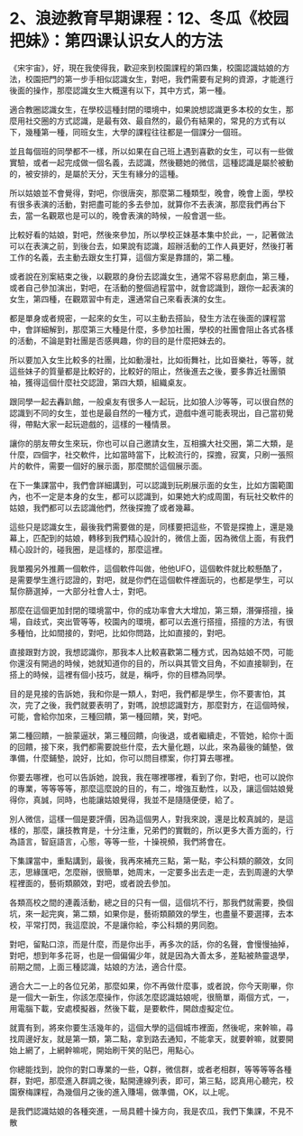 # 2、浪迹教育早期课程：12、冬瓜《校园把妹》：第四课认识女人的方法

《宋宇宙》，好，現在我使得我，歡迎來到校園課程的第四集，校園認識姑娘的方法，校園把門的第一步手相似認識女生，對吧，我們需要有足夠的資源，才能進行後面的操作，那麼認識女生大概還有以下，其中方式，第一種。

適合教圈認識女生，在學校這種封閉的環境中，如果說想認識更多本校的女生，那麼用社交圈的方式認識，是最有效、最自然的，最仍有結果的，常見的方式有以下，幾種第一種，同班女生，大學的課程往往都是一個課分一個班。

並且每個班的同學都不一樣，所以如果在自己班上遇到喜歡的女生，可以有一些做實驗，或者一起完成做一個名義，去認識，然後聽她的微信，這種認識是屬於被動的，被安排的，是屬於天分，天生有緣分的這種。

所以姑娘並不會覺得，對吧，你很唐突，那麼第二種類型，晚會，晚會上面，學校有很多表演的活動，對把盡可能的多去參加，就算你不去表演，那麼我們再台下去，當一名觀眾也是可以的，晚會表演的時候，一般會選一些。

比較好看的姑娘，對吧，然後來參加，所以學校正妹基本集中於此，一，記著做法可以在表演之前，到後台去，如果說有認識，超辦活動的工作人員更好，然後打著工作的名義，去主動去跟女生打算，這個方案是靠譜的，第二種。

或者說在別案結束之後，以觀眾的身份去認識女生，通常不容易悲劇血，第三種，或者自己參加演出，對吧，在活動的整個過程當中，就會認識到，跟你一起表演的女生，第四種，在觀眾習中有走，還通常自己來看表演的女生。

都是單身或者規密，一起來的女生，可以主動去搭訕，發生方法在後面的課程當中，會詳細解到，那麼第三大種是什麼，多參加社團，學校的社團會阻止各式各樣的活動，不論是對社團是否感興趣，你的目的是什麼把妹去的。

所以要加入女生比較多的社團，比如動漫社，比如街舞社，比如音樂社，等等，就這些妹子的質量都是比較好的，比較好的阻止，然後進去之後，要多靠近社團領袖，獲得這個什麼社交認證，第四大類，組織桌友。

跟同學一起去轟趴館，一般桌友有很多人一起玩，比如狼人沙等等，可以很自然的認識到不同的女生，並也是最自然的一種方式，遊戲中進可能表現出，自己當初覺得，帶點大家一起玩遊戲的，這樣的一種情景。

讓你的朋友帶女生來玩，你也可以自己邀請女生，互相擴大社交圈，第二大類，是什麼，四個字，社交軟件，比如當時當下，比較流行的，探擔，寂寞，只刷一張照片的軟件，需要一個好的展示面，那麼關於這個展示面。

在下一集課當中，我們會詳細講到，可以認識到玩刷展示面的女生，比如方園範圍內，也不一定是本身的女生，都可以認識到，如果她大約成周圍，有玩社交軟件的姑娘，我們都可以去認識他們，然後探擔了或者幾幕。

這些只是認識女生，最後我們需要做的是，同樣要把這些，不管是探擔上，還是幾幕上，匹配到的姑娘，轉移到我們精心設計的，微信上面，因為微信上面，有我們精心設計的，碰我圈，是這樣的，那麼這裡。

我單獨另外推薦一個軟件，這個軟件叫做，他他UFO，這個軟件就比較懸酷了，是需要學生進行認證的，對吧，就是你們在這個軟件裡面玩的，也都是學生，可以幫你篩選掉，一大部分社會人士，對吧。

那麼在這個更加封閉的環境當中，你的成功率會大大增加，第三類，潛彈搭擅，操場，自歧式，突出管等等，校園內的環境，都可以去進行搭擅，搭擅的方法，有很多種怕，比如間接的，對吧，比如你問路，比如直接的，對吧。

直接跟對方說，我想認識你，那我本人比較喜歡第二種方式，因為姑娘不閃，可能你還沒有開過的時候，她就知道你的目的，所以與其管文目角，不如直接聊到，在搭上的時候，這裡有個小技巧，就是，稱呼，你的目標為同學。

目的是見接的告訴她，我和你是一類人，對吧，我們都是學生，你不要害怕，其次，完了之後，我們就要表明了，對嗎，說想認識對方，那麼對方，在這個時候，可能，會給你加來，三種回饋，第一種回饋，笑，對吧。

第二種回饋，一臉蒙逼狀，第三種回饋，向後退，或者繼續走，不管她，給你十面的回饋，接下來，我們都需要說些什麼，去大量化題，以此，來為最後的鋪墊，做準備，什麼鋪墊，說好，比如，你可以問目標案，你打算去哪裡。

你要去哪裡，也可以告訴她，說我，我在哪裡哪裡，看到了你，對吧，也可以說你的專業，等等等等，那麼這麼說的目的，有二，增強互動性，以及，讓這個姑娘覺得你，真誠，同時，也能讓姑娘覺得，我並不是隨隨便便，給了。

別人微信，這樣一個是要評價，因為這個男人，對我來說，還是比較真誠的，是這樣的，那麼，讓技教育是，十分注重，兄弟們的實戰的，所以更多大善方面的，行為語言，智庭語言，心態，等等一些，十操視頻，我們將會在。

下集課當中，重點講到，最後，我再來補充三點，第一點，李公科類的願效，女同志，思緣匯吧，怎麼辦，很簡單，她周末，一定要多出去走一走，去到周邊的大學程裡面的，藝術類願效，對吧，或者說去參加。

各類高校之間的連義活動，總之目的只有一個，這個坑不行，那我們就需要，換個坑，來一起完爽，第二類，如果你是，藝術類願效的學生，也盡量不要選擇，去本校，平常打閃，我這麼說，不是讓你給，李公科類的男同胞。

對吧，留點口涼，而是什麼，而是你出手，再多次的話，你的名聲，會慢慢抽掉，對吧，想到年多花哥，也是一個偏偏少年，就是因為大善太多，差點被熱靈退學，前期之間，上面三種認識，姑娘的方法，適合什麼。

適合大二一上的各位兄弟，那麼如果，你不再做什麼事，或者說，你今天剛畢，你是一個大一新生，你該怎麼操作，你該怎麼認識姑娘呢，很簡單，兩個方式，一，用電腦下載，安處模擬器，然後下載，是要軟件，開啟虛擬定位。

就賣有到，將來你要生活幾年的，這個大學的這個城市裡面，然後呢，來幹嘛，尋找周邊好友，就是第一類，第二點，拿到路去通知，不能拿天，就要幹嘛，就要開始上網了，上網幹嘛呢，開始刷干笑的貼巴，用點心。

你總能找到，說你的對口專業的一些，Q群，微信群，或者老相群，等等等等各種群，對吧，那麼進入群調之後，點開連線列表，即可，第三點，認真用心聽完，校園寮梅課程，為幾個月之後的進入賺場，做準備，OK，以上呢。

是我們認識姑娘的各種突進，一局具體十操方向，我是农瓜，我們下集課，不見不散